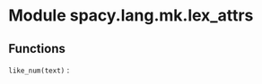 Module spacy.lang.mk.lex_attrs
==============================

Functions
---------

    
`like_num(text)`
: